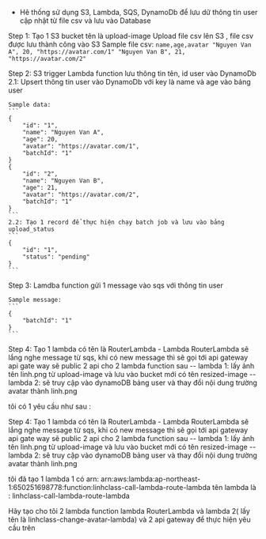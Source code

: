 - Hê thống sử dụng S3, Lambda, SQS, DynamoDb để lưu dữ thông tin user cập nhật từ file csv và lưu vào Database


Step 1: Tạo 1 S3 bucket tên là upload-image
Upload file csv lên S3 , file csv được lưu thành công vào S3
    Sample file csv:
    ```
    name,age,avatar
    "Nguyen Van A", 20, "https://avatar.com/1"
    "Nguyen Van B", 21, "https://avatar.com/2"
    ```

Step 2: S3 trigger Lambda function lưu thông tin tên, id user vào DynamoDb
    2.1: Upsert thông tin user vào DynamoDb với key là name và age 
    vào bảng user

    Sample data:
    ```
    {
        "id": "1",
        "name": "Nguyen Van A",
        "age": 20,
        "avatar": "https://avatar.com/1",
        "batchId": "1"
    }
    {
        "id": "2",
        "name": "Nguyen Van B",
        "age": 21,
        "avatar": "https://avatar.com/2",
        "batchId": "1"
    }
    ```
    2.2: Tạo 1 record để thực hiện chạy batch job và lưu vào bảng upload_status
    ```
    {
        "id": "1",
        "status": "pending"
    }
    ```

Step 3: Lamdba function gửi 1 message vào sqs với thông tin user

    Sample message:
    ```
    {
        "batchId": "1"
    }
    ```

Step 4: Tạo 1 lambda có tên là RouterLambda
    - Lambda RouterLambda sẽ lắng nghe message từ sqs, khi có new message thì sẽ gọi tới api gateway
    api gate way sẽ public 2 api cho 2 lambda function sau 
    -- lambda 1: lấy ảnh tên linh.png từ upload-image và lưu vào bucket mới có tên resized-image
    -- lambda 2: sẽ truy cập vào dynamoDB bảng user và thay đổi nội dung trường avatar thành linh.png

tôi có 1 yêu cầu như sau :

Step 4: Tạo 1 lambda có tên là RouterLambda
    - Lambda RouterLambda sẽ lắng nghe message từ sqs, khi có new message thì sẽ gọi tới api gateway
    api gate way sẽ public 2 api cho 2 lambda function sau 
    -- lambda 1: lấy ảnh tên linh.png từ upload-image và lưu vào bucket mới có tên resized-image
    -- lambda 2: sẽ truy cập vào dynamoDB bảng user và thay đổi nội dung trường avatar thành linh.png

tôi đã tạo 1 lambda 1 có arn: arn:aws:lambda:ap-northeast-1:650251698778:function:linhclass-call-lambda-route-lambda
tên lambda là : linhclass-call-lambda-route-lambda

Hãy tạo cho tôi 2 lambda function 
lambda RouterLambda và lambda 2( lấy tên là linhclass-change-avatar-lambda) và 2 api gateway để thực hiện yêu cầu trên